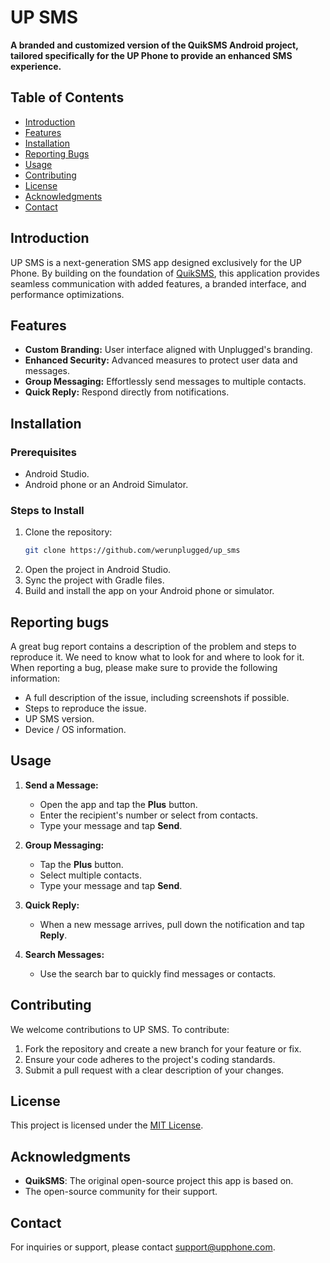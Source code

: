 # **UP SMS**

**A branded and customized version of the QuikSMS Android project, tailored specifically for the UP Phone to provide an enhanced SMS experience.**

## **Table of Contents**
- [Introduction](#introduction)
- [Features](#features)
- [Installation](#installation)
- [Reporting Bugs](#reporting-bugs)
- [Usage](#usage)
- [Contributing](#contributing)
- [License](#license)
- [Acknowledgments](#acknowledgments)
- [Contact](#contact)


## **Introduction**

UP SMS is a next-generation SMS app designed exclusively for the UP Phone. By building on the foundation of [QuikSMS](https://github.com/octoshrimpy/quik), this application provides seamless communication with added features, a branded interface, and performance optimizations.


## **Features**

- **Custom Branding:** User interface aligned with Unplugged's branding.
- **Enhanced Security:** Advanced measures to protect user data and messages.
- **Group Messaging:** Effortlessly send messages to multiple contacts.
- **Quick Reply:** Respond directly from notifications.


## **Installation**

### **Prerequisites**
- Android Studio.
- Android phone or an Android Simulator.

### **Steps to Install**
1. Clone the repository:
   ```bash
   git clone https://github.com/werunplugged/up_sms
   ```
2. Open the project in Android Studio.
3. Sync the project with Gradle files.
4. Build and install the app on your Android phone or simulator.


## Reporting bugs

A great bug report contains a description of the problem and steps to reproduce it. We need to know what to look for and where to look for it.
When reporting a bug, please make sure to provide the following information:
- A full description of the issue, including screenshots if possible.
- Steps to reproduce the issue.
- UP SMS version.
- Device / OS information.


## **Usage**

1. **Send a Message:**
   - Open the app and tap the **Plus** button.
   - Enter the recipient's number or select from contacts.
   - Type your message and tap **Send**.

2. **Group Messaging:**
   - Tap the **Plus** button.
   - Select multiple contacts.
   - Type your message and tap **Send**.

3. **Quick Reply:**
   - When a new message arrives, pull down the notification and tap **Reply**.

4. **Search Messages:**
   - Use the search bar to quickly find messages or contacts.


## **Contributing**

We welcome contributions to UP SMS. To contribute:
1. Fork the repository and create a new branch for your feature or fix.
2. Ensure your code adheres to the project's coding standards.
3. Submit a pull request with a clear description of your changes.


## **License**

This project is licensed under the [MIT License](LICENSE).


## **Acknowledgments**

- **QuikSMS**: The original open-source project this app is based on.
- The open-source community for their support.


## **Contact**

For inquiries or support, please contact [support@upphone.com](mailto:support@upphone.com).
